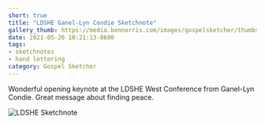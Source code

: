 ```yaml
---
short: true
title: "LDSHE Ganel-Lyn Condie Sketchnote"
gallery_thumb: https://media.bennorris.com/images/gospelsketcher/thumbs/may-21-ldshe-condie.jpg
date: 2021-05-26 10:21:13-0600
tags:
- sketchnotes
- hand lettering
category: Gospel Sketcher
---
```


Wonderful opening keynote at the LDSHE West Conference from Ganel-Lyn Condie. Great message about finding peace.

![LDSHE Sketchnote](https://media.bennorris.com/images/gospelsketcher/ldshe/2021/may-21-ldshe-condie.jpg)
